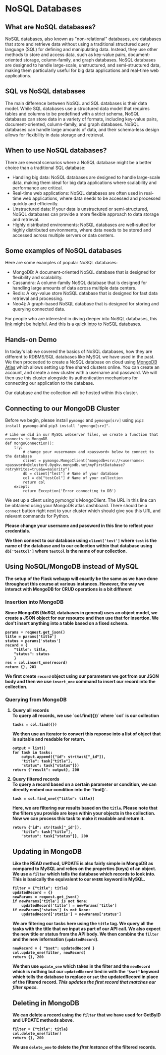 # NoSQL Databases

## What are NoSQL databases? 
NoSQL databases, also known as "non-relational" databases, are databases that store and retrieve data without using a traditional structured query language (SQL) for defining and manipulating data. Instead, they use other methods to store and access data, such as key-value pairs, document-oriented storage, column-family, and graph databases. NoSQL databases are designed to handle large-scale, unstructured, and semi-structured data, making them particularly useful for big data applications and real-time web applications.

## SQL vs NoSQL databases
The main difference between NoSQL and SQL databases is their data model. While SQL databases use a structured data model that requires tables and columns to be predefined with a strict schema, NoSQL databases can store data in a variety of formats, including key-value pairs, document-oriented, column-family, and graph databases. NoSQL databases can handle large amounts of data, and their schema-less design allows for flexibility in data storage and retrieval.

## When to use NoSQL databases?
There are several scenarios where a NoSQL database might be a better choice than a traditional SQL database:

- Handling big data: NoSQL databases are designed to handle large-scale data, making them ideal for big data applications where scalability and performance are critical.
- Real-time web applications: NoSQL databases are often used in real-time web applications, where data needs to be accessed and processed quickly and efficiently.
- Unstructured data: If your data is unstructured or semi-structured, NoSQL databases can provide a more flexible approach to data storage and retrieval.
- Highly distributed environments: NoSQL databases are well-suited for highly distributed environments, where data needs to be stored and accessed across multiple servers or data centers.

## Some examples of NoSQL databases
Here are some examples of popular NoSQL databases:

- MongoDB: A document-oriented NoSQL database that is designed for flexibility and scalability.
- Cassandra: A column-family NoSQL database that is designed for handling large amounts of data across multiple data centers.
- Redis: A key-value store NoSQL database that is designed for fast data retrieval and processing.
- Neo4j: A graph-based NoSQL database that is designed for storing and querying connected data.

For people who are interested in diving deeper into NoSQL databases, this [link](https://www.mongodb.com/nosql-explained/nosql-vs-sql) might be helpful. And this is a quick [intro](https://www.guru99.com/nosql-tutorial.html#:~:text=NoSQL%20Database%20is%20a%20non,and%20real%2Dtime%20web%20apps.) to NoSQL databases.

## Hands-on Demo
In today's lab we covered the basics of NoSQL databases, how they are different to RDBMS/SQL databases like MySQL we have used in the past.
We then proceeded to create a NoSQL database on cloud using [MongoDB Atlas](cloud.mongodb.com) which allows setting up free shared clusters online.
You can create an account, and create a new cluster with a username and password.
We will then use this cluster alongside its authentication mechanisms for connecting our application to the database.

Our database and the collection will be hosted within this cluster.

## Connecting to our MongoDB Cluster
Before we begin, please install `pymongo` and `pymongo[srv]` using `pip3 install pymongo` and `pip3 install "pymongo[srv]"`.

```
# Like we did in our MySQL webserver files, we create a function that connects to MongoDB
def mongoConnection():
    try:
        # change your <username> and <password> below to connect to the database
        client = pymongo.MongoClient("mongodb+srv://<username>:<password>@cluster0.0yqkv.mongodb.net/myFirstDatabase?retryWrites=true&w=majority")
        db = client["test"] # Name of your database
        col = db["testCol"] # Name of your collection
        return col
    except:
        return Exception('Error connecting to DB')
```
We set up a client using pymongo's MongoClient. The URL in this line can be obtained using your MongoDB atlas dashboard. There should be a `connect` button right next to your cluster which should give you this URL and relevant commands for Python.

<strong>Please change your username and password in this line to reflect your credentials.

We then connect to our database using `client['test']` where `test` is the name of the database and to our collection within that database using `db['testCol']` where `testCol` is the name of our collection.

## Using NoSQL/MongoDB instead of MySQL
The setup of the Flask webapp will exactly be the same as we have done throughout this course at various instances. However, the way we interact with MongoDB for CRUD operations is a bit different

### Insertion into MongoDB
Since MongoDB (NoSQL databases in general) uses an object model, we create a JSON object for our resource and then use that for insertion. We don't insert anything into a table based on a fixed schema.

```
params = request.get_json()
title = params['title']
status = params['status']
record = {
    "title": title,
    "status": status
    }
res = col.insert_one(record)
return {}, 201    
```
We first create `record` object using our parameters we got from our JSON body and then we use `insert_one` command to insert our record into the collection.

### Querying from MongoDB
<ol>
<li> Query all records</li>
To query all records, we use `col.find({})` where `col` is our collection

```
tasks = col.find({})
```

We then use an iterator to convert this reponse into a list of object that is suitable and readable for return.

```
output = list()
for task in tasks:
    output.append({"id": str(task["_id"]),
    "title": task["title"],
    "status": task["status"]})
return {"result": output}, 200
```
<li> Query filtered records</li>
To query a record based on a certain parameter or condition, we can directly embed our condition into the `find()`.

```
task = col.find_one({"title": title})
```

Here, we are filtering our results based on the `title`. Please note that the filters you provide are keys within your objects in the collection.
Now we can process this task to make it readable and return it.

```
return {"id": str(task["_id"]),
    "title": task["title"],
    "status": task["status"]}, 200
```

## Updating in MongoDB
Like the READ method, UPDATE is also fairly simple in MongoDB as compared to MySQL and relies on the properties (keys) of an object.
We use a `filter` which tells the database which records to look into. This is basically the equivalent to our `WHERE` keyword in MySQL.

```
filter = {"title": title}
updatedRecord = {}
newParams = request.get_json()
if newParams['title'] is not None:
    updatedRecord['title'] = newParams['title']
if newParams['status'] is not None:
    updatedRecord['statis'] = newParams['status']
```
We are filtering our tasks here using the `title` tag. We query all the tasks with the title that we input as part of our API call.
We also expect the new title or status from the API body. We then combine the `filter` and the new information (`updatedRecord`).

```
newRecord = { "$set": updatedRecord }
col.update_one(filter, newRecord)
return {}, 200
```
We then use `update_one` which takes in the filter and the `newRecord` which is nothing but our `updatedRecord` tied in with the `"$set"` keyword which tells the database to replace or `set` the updatedRecord in place of the filtered record.
<i>This updates the first record that matches our filter specs.</i>

## Deleting in MongoDB
We can delete a record using the `filter` that we have used for GetByID and UPDATE methods above.

```
filter = {"title": title}
col.delete_one(filter)
return {}, 200
```
We use `delete_one` to delete the <i>first instance</i> of the filtered records.